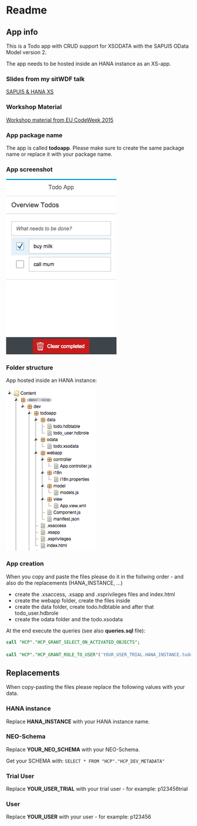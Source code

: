 # Readme

## App info
This is a Todo app with CRUD support for XSODATA with the SAPUI5 OData Model version 2.

The app needs to be hosted inside an HANA instance as an XS-app.

### Slides from my sitWDF talk
[SAPUI5 & HANA XS](https://github.com/denisenepraunig/sap-inside-tracks/tree/master/sitwdf-2015/slides)

### Workshop Material
[Workshop material from EU CodeWeek 2015](http://bit.ly/1REhpIb)

### App package name
The app is called **todoapp**. Please make sure to create the same package name or replace it with your package name.

### App screenshot
![Todo App Screenshot](screenshot_todo.png)

### Folder structure
App hosted inside an HANA instance:

![Todo App Folder Structure](folder_structure_todo.png)

### App creation

When you copy and paste the files please do it in the follwing order - and also do the replacements (HANA_INSTANCE, ...)

* create the .xsaccess, .xsapp and .xsprivileges files and index.html
* create the webapp folder, create the files inside
* create the data folder, create todo.hdbtable and after that todo_user.hdbrole
* create the odata folder and the todo.xsodata

At the end execute the queries (see also **queries.sql** file):

```sql
call "HCP"."HCP_GRANT_SELECT_ON_ACTIVATED_OBJECTS";

call "HCP"."HCP_GRANT_ROLE_TO_USER"('YOUR_USER_TRIAL.HANA_INSTANCE.todoapp.data::todo_user','YOUR_USER');
```

## Replacements
When copy-pasting the files please replace the following values with your data.

### HANA instance
Replace **HANA_INSTANCE** with your HANA instance name.

### NEO-Schema
Replace **YOUR_NEO_SCHEMA** with your NEO-Schema.

Get your SCHEMA with: `SELECT * FROM "HCP"."HCP_DEV_METADATA"`

### Trial User
Replace **YOUR_USER_TRIAL** with your trial user - for example: p123456trial

### User
Replace **YOUR_USER** with your user - for example: p123456